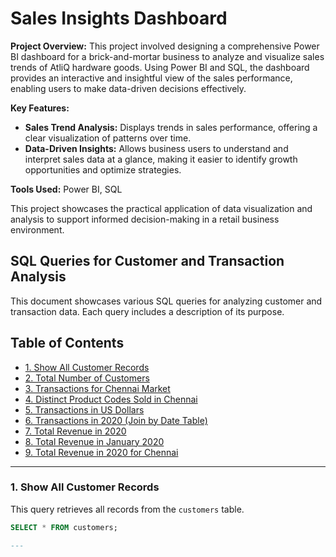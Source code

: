 # Sales Insights Dashboard

**Project Overview:**
This project involved designing a comprehensive Power BI dashboard for a brick-and-mortar business to analyze and visualize sales trends of AtliQ hardware goods. Using Power BI and SQL, the dashboard provides an interactive and insightful view of the sales performance, enabling users to make data-driven decisions effectively.

**Key Features:**
- **Sales Trend Analysis:** Displays trends in sales performance, offering a clear visualization of patterns over time.
- **Data-Driven Insights:** Allows business users to understand and interpret sales data at a glance, making it easier to identify growth opportunities and optimize strategies.

**Tools Used:** Power BI, SQL

This project showcases the practical application of data visualization and analysis to support informed decision-making in a retail business environment.

## SQL Queries for Customer and Transaction Analysis

This document showcases various SQL queries for analyzing customer and transaction data. Each query includes a description of its purpose.

## Table of Contents
- [1. Show All Customer Records](#1-show-all-customer-records)
- [2. Total Number of Customers](#2-total-number-of-customers)
- [3. Transactions for Chennai Market](#3-transactions-for-chennai-market)
- [4. Distinct Product Codes Sold in Chennai](#4-distinct-product-codes-sold-in-chennai)
- [5. Transactions in US Dollars](#5-transactions-in-us-dollars)
- [6. Transactions in 2020 (Join by Date Table)](#6-transactions-in-2020-join-by-date-table)
- [7. Total Revenue in 2020](#7-total-revenue-in-2020)
- [8. Total Revenue in January 2020](#8-total-revenue-in-january-2020)
- [9. Total Revenue in 2020 for Chennai](#9-total-revenue-in-2020-for-chennai)

---

### 1. Show All Customer Records

This query retrieves all records from the `customers` table.

```sql
SELECT * FROM customers;

---


